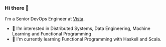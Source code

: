 ### Hi there 👋

I'm a Senior DevOps Engineer at [Vista](https://www.vista.com/).

- 🌱 I’m interested in Distributed Systems, Data Engineering, Machine Learning and Functional Programming
- 🔭 I'm currently learning Functional Programming with Haskell and Scala.
<!--
**rshad/rshad** is a ✨ _special_ ✨ repository because its `README.md` (this file) appears on your GitHub profile.

Here are some ideas to get you started:

- 🔭 I’m currently working on ...

- 👯 I’m looking to collaborate on ...
- 🤔 I’m looking for help with ...
- 💬 Ask me about ...
- 📫 How to reach me: ...
- 😄 Pronouns: ...
- ⚡ Fun fact: ...
-->
